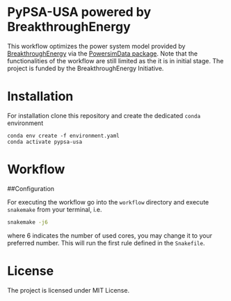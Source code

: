 # PyPSA-USA powered by BreakthroughEnergy

This workflow optimizes the power system model provided by [BreakthroughEnergy](https://www.breakthroughenergy.org/) via the [PowersimData package](https://github.com/Breakthrough-Energy/PowerSimData). Note that the functionalities of the workflow are still limited as the it is in initial stage. The project is funded by the BreakthroughEnergy Initiative.

# Installation

For installation clone this repository and create the dedicated `conda` environment

```
conda env create -f environment.yaml
conda activate pypsa-usa
```

# Workflow

##Configuration

For executing the workflow go into the `workflow` directory and execute `snakemake` from your terminal, i.e.

```bash
snakemake -j6
```

where 6 indicates the number of used cores, you may change it to your preferred number. This will run the first rule defined in the `Snakefile`.

<!-- # Scope -->

# License

The project is licensed under MIT License.
